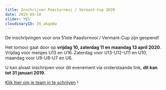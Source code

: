 ```yaml
---
title: Inschrijven Paastornooi / Vermant-Cup 2020
date: 2019-09-10
slider: YES
cloudinaryID: 35_akqo8w
---
```


De inschrijvingen voor ons 51ste Paastornooi / Vermant-Cup zijn geopend!

Het tornooi gaat door op **vrijdag 10, zaterdag 11 en maandag 13 april 2020**. Vrijdag voor meisjes U13 en U16. Zaterdag voor U13-U12-U11 en U10, maandag voor U9-U8-U7 en U6.

U kan alvast inschrijven voor dit evenement via onderstaande link, **dit kan tot 31 januari 2019**.

[Klik hier om je team in te schrijven](https://www.kkontichfc.be/jeugd/paastornooi/online-registratie/ "Klik hier om je team in te schrijven") !
